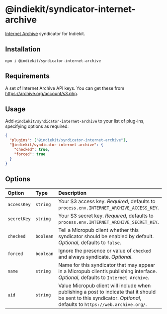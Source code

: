 # @indiekit/syndicator-internet-archive

[Internet Archive](https://archive.org) syndicator for Indiekit.

## Installation

`npm i @indiekit/syndicator-internet-archive`

## Requirements

A set of Internet Archive API keys. You can get these from <https://archive.org/account/s3.php>.

## Usage

Add `@indiekit/syndicator-internet-archive` to your list of plug-ins, specifying options as required:

```json
{
  "plugins": ["@indiekit/syndicator-internet-archive"],
  "@indiekit/syndicator-internet-archive": {
    "checked": true,
    "forced": true
  }
}
```

## Options

| Option      | Type      | Description                                                                                                                                                          |
| :---------- | :-------- | :------------------------------------------------------------------------------------------------------------------------------------------------------------------- |
| `accessKey` | `string`  | Your S3 access key. _Required_, defaults to `process.env.INTERNET_ARCHIVE_ACCESS_KEY`.                                                                               |
| `secretKey` | `string`  | Your S3 secret key. _Required_, defaults to `process.env.INTERNET_ARCHIVE_SECRET_KEY`.                                                                               |
| `checked`   | `boolean` | Tell a Micropub client whether this syndicator should be enabled by default. _Optional_, defaults to `false`.                                                        |
| `forced`    | `boolean` | Ignore the presence or value of `checked` and always syndicate. _Optional_.                                                                                          |
| `name`      | `string`  | Name for this syndicator that may appear in a Micropub client’s publishing interface. _Optional_, defaults to `Internet Archive`.                                    |
| `uid`       | `string`  | Value Micropub client will include when publishing a post to indicate that it should be sent to this syndicator. _Optional_, defaults to `https://web.archive.org/`. |
